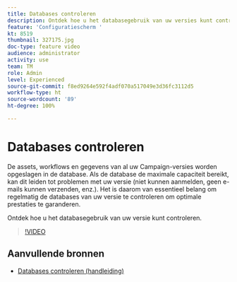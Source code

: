 ```yaml
---
title: Databases controleren
description: Ontdek hoe u het databasegebruik van uw versies kunt controleren.
feature: 'Configuratiescherm '
kt: 8519
thumbnail: 327175.jpg
doc-type: feature video
audience: administrator
activity: use
team: TM
role: Admin
level: Experienced
source-git-commit: f8ed9264e592f4adf070a517049e3d36fc3112d5
workflow-type: ht
source-wordcount: '89'
ht-degree: 100%

---
```


# Databases controleren

De assets, workflows en gegevens van al uw Campaign-versies worden opgeslagen in de database. Als de database de maximale capaciteit bereikt, kan dit leiden tot problemen met uw versie (niet kunnen aanmelden, geen e-mails kunnen verzenden, enz.). Het is daarom van essentieel belang om regelmatig de databases van uw versie te controleren om optimale prestaties te garanderen.

Ontdek hoe u het databasegebruik van uw versie kunt controleren.

>[!VIDEO](https://video.tv.adobe.com/v/327175?quality=12)

## Aanvullende bronnen

* [Databases controleren (handleiding)](https://experienceleague.adobe.com/docs/control-panel/using/performance-monitoring/database-monitoring.html?lang=nl#performance-monitoring)
